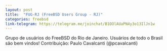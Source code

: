 ```yaml
---
layout: post
title:  "FUG-RJ (FreeBSD Users Group - RJ)"
categories: freebsd
link-telegram: https://telegram.me/joinchat/B1OOlAUaPN4y3o13IlJn1w
---
```

Grupo de usuários do FreeBSD do Rio de Janeiro. Usuários de todo o Brasil são bem vindos!
Contribuição: Paulo Cavalcanti (@pcavalcanti)
